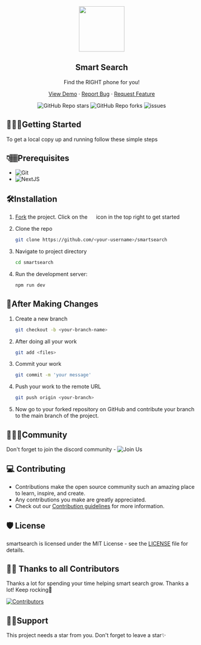 <div id="top"></div>
<div align="center">
    <img src="https://user-images.githubusercontent.com/78784850/187615092-075c157d-5f88-4b9d-984e-e7260f885914.png" width="120px">
    <h2>Smart Search</h2>
    <p>Find the RIGHT phone for you!</p>
    <p align="center">
        <a href="https://smartsearch.up.railway.app/">View Demo</a>
        ·
        <a href="https://github.com/Dun-sin/smartsearch/issues">Report Bug</a>
        ·
        <a href="https://github.com/Dun-sin/smartsearch/issues">Request Feature</a>
    </p>
    <img alt="GitHub Repo stars" src="https://img.shields.io/github/stars/Dun-sin/smartsearch">
    <img alt="GitHub Repo forks" src="https://img.shields.io/github/forks/Dun-sin/smartsearch">
    <img alt="issues" src="https://img.shields.io/github/issues/Dun-sin/smartsearch"> </br>
</div>

## 🧑🏾‍💻Getting Started
To get a local copy up and running follow these simple steps

## 👇🏽Prerequisites
- ![Git](https://git-scm.com/downloads)
- ![NextJS](https://nextjs.org/docs)

## 🛠️Installation

1. [Fork](https://github.com/Dun-sin/smartsearch/fork) the project. Click on the <a href="https://github.com/Dun-sin/smartsearch/fork"><img src="https://i.imgur.com/G4z1kEe.png" height="15" width="15"></a> icon in the top right to get started
2. Clone the repo
    ```bash
    git clone https://github.com/<your-username>/smartsearch
    ```
3. Navigate to project directory
    ```bash
    cd smartsearch
    ```

4. Run the development server:
    ```bash
    npm run dev
    ``` 

## 🥂After Making Changes
1. Create a new branch 
    ```bash
    git checkout -b <your-branch-name>
    ```
2. After doing all your work 
    ```bash
    git add <files>
    ``` 
3. Commit your work 
    ```bash
    git commit -m 'your message'
    ```
  
4. Push your work to the remote URL 
    ```bash
    git push origin <your-branch>
    ```

5. Now go to your forked repository on GitHub and contribute your branch to the main branch of the project.

## 👨‍👩‍👦Community
Don't forget to join the discord community - ![Join Us](https://discord.gg/KUWjx4fygJ)

## 💻 Contributing
- Contributions make the open source community such an amazing place to learn, inspire, and create. 
- Any contributions you make are greatly appreciated.
- Check out our [Contribution guidelines](https://github.com/Dun-sin/smartsearch/blob/main/CONTRIBUTING.md#contribution-guidelines) for more information.

## 🛡️ License

smartsearch is licensed under the MIT License - see the [LICENSE](LICENSE) file for details.

## 💪🏽 Thanks to all Contributors

Thanks a lot for spending your time helping smart search grow. Thanks a lot! Keep rocking🍻

[![Contributors](https://contrib.rocks/image?repo=Dun-sin/smartsearch)](https://github.com/Dun-sin/smartsearch/graphs/contributors)

## 🙏🏽Support
This project needs a star️ from you. Don't forget to leave a star✨
